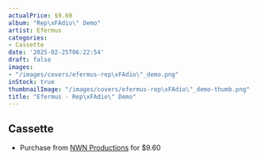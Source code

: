 ```yaml
---
actualPrice: $9.60
album: "Rep\xFAdio\" Demo"
artist: Efermus
categories:
- Cassette
date: '2025-02-25T06:22:54'
draft: false
images:
- "/images/covers/efermus-rep\xFAdio\"_demo.png"
inStock: true
thumbnailImage: "/images/covers/efermus-rep\xFAdio\"_demo-thumb.png"
title: "Efermus - Rep\xFAdio\" Demo"
---
```


## Cassette
* Purchase from [NWN Productions](http://shop.nwnprod.com/index.php?route=product/product&path=73&product_id=56071&sort=pd.name&order=ASC) for $9.60
